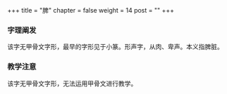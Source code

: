 +++
title = "脾"
chapter = false
weight = 14
post = ""
+++
### 字理阐发
该字无甲骨文字形，最早的字形见于小篆。形声字，从肉、卑声。本义指脾脏。
### 教学注意
该字无甲骨文字形，无法运用甲骨文进行教学。
